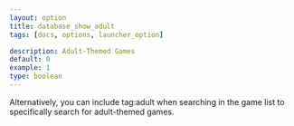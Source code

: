 ```yaml
---
layout: option
title: database_show_adult
tags: [docs, options, launcher_option]

description: Adult-Themed Games
default: 0
example: 1
type: boolean
---
```


Alternatively, you can include tag:adult when searching in the game list
to specifically search for adult-themed games.
